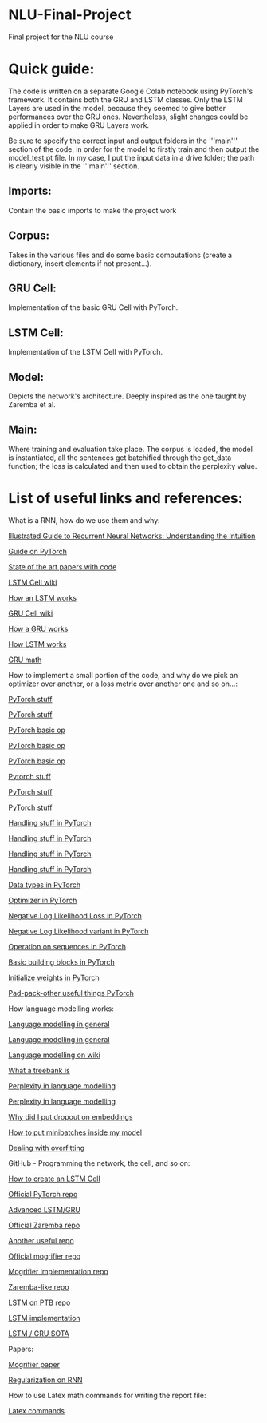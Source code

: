# NLU-Final-Project
Final project for the NLU course


# Quick guide:
The code is written on a separate Google Colab notebook using PyTorch's framework. It contains both the GRU and LSTM classes. Only the LSTM Layers are used in the model, because they seemed to give better performances over the GRU ones. Nevertheless, slight changes could be applied in order to make GRU Layers work.

Be sure to specify the correct input and output folders in the '''main''' section of the code, in order for the model to firstly train and then output the model_test.pt file.
In my case, I put the input data in a drive folder; the path is clearly visible in the '''main''' section.

## Imports:
Contain the basic imports to make the project work

## Corpus:
Takes in the various files and do some basic computations (create a dictionary, insert elements if not present...).

## GRU Cell:
Implementation of the basic GRU Cell with PyTorch.

## LSTM Cell:
Implementation of the LSTM Cell with PyTorch.

## Model:
Depicts the network's architecture. Deeply inspired as the one taught by Zaremba et al.

## Main:
Where training and evaluation take place. The corpus is loaded, the model is instantiated, all the sentences get batchified through the get_data function; the loss is calculated and then used to obtain the perplexity value.


# List of useful links and references:
What is a RNN, how do we use them and why:

[Illustrated Guide to Recurrent Neural Networks: Understanding the Intuition](https://www.youtube.com/watch?v=LHXXI4-IEns)

[Guide on PyTorch](https://www.tutorialspoint.com/pytorch/pytorch_quick_guide.htm)

[State of the art papers with code](https://paperswithcode.com/sota/language-modelling-on-penn-treebank-word)

[LSTM Cell wiki](https://en.wikipedia.org/wiki/Long_short-term_memory#:~:text=Long%20short-term%20memory%20%28%20LSTM%29%20is%20an%20artificial,sequences%20of%20data%20%28such%20as%20speech%20or%20video%29.)

[How an LSTM works](https://www.analyticsvidhya.com/blog/2017/12/fundamentals-of-deep-learning-introduction-to-lstm/)

[GRU Cell wiki](https://en.wikipedia.org/wiki/Gated_recurrent_unit)

[How a GRU works](https://d2l.ai/chapter_recurrent-modern/gru.html)

[How LSTM works](http://dprogrammer.org/rnn-lstm-gru)

[GRU math](https://www.data-blogger.com/2017/08/27/gru-implementation-tensorflow/)


How to implement a small portion of the code, and why do we pick an optimizer over another, or a loss metric over another one and so on...:

[PyTorch stuff](https://pytorch.org/docs/stable/generated/torch.nn.Softmax.html)

[PyTorch stuff](https://pytorch.org/docs/stable/generated/torch.nn.NLLLoss.html)

[PyTorch basic op](https://towardsdatascience.com/perplexity-in-language-models-87a196019a94)

[PyTorch basic op](https://pytorch.org/docs/stable/generated/torch.nn.Embedding.html)

[PyTorch basic op](https://pytorch.org/tutorials/recipes/recipes/defining_a_neural_network.html)

[Pytorch stuff](https://pytorch.org/docs/master/generated/torch.nn.utils.rnn.pack_padded_sequence.html#torch.nn.utils.rnn.pack_padded_sequence)

[PyTorch stuff](https://pytorch.org/docs/stable/generated/torch.nn.utils.rnn.pad_sequence.html#torch.nn.utils.rnn.pad_sequence)

[PyTorch stuff](https://discuss.pytorch.org/t/packedsequence-for-seq2seq-model/3907)

[Handling stuff in PyTorch](https://github.com/pytorch/pytorch/issues/25310)

[Handling stuff in PyTorch](https://medium.com/@florijan.stamenkovic_99541/rnn-language-modelling-with-pytorch-packed-batching-and-tied-weights-9d8952db35a9)

[Handling stuff in PyTorch](https://discuss.pytorch.org/t/how-to-use-pack-padded-sequence-correctly-how-to-compute-the-loss/38284)

[Handling stuff in PyTorch](https://discuss.pytorch.org/t/calculating-loss-on-sequences-with-variable-lengths/9891/6)

[Data types in PyTorch](https://pytorch.org/docs/stable/tensors.html)

[Optimizer in PyTorch](https://pytorch.org/docs/stable/optim.html)

[Negative Log Likelihood Loss in PyTorch](https://pytorch.org/docs/stable/generated/torch.nn.NLLLoss.html)

[Negative Log Likelihood variant in PyTorch](https://pytorch.org/docs/stable/generated/torch.nn.functional.nll_loss.html#torch.nn.functional.nll_loss)

[Operation on sequences in PyTorch](https://pytorch.org/docs/stable/generated/torch.nn.utils.rnn.pad_packed_sequence.html)

[Basic building blocks in PyTorch](https://pytorch.org/docs/stable/nn.html)

[Initialize weights in PyTorch](https://stackoverflow.com/questions/49433936/how-to-initialize-weights-in-pytorch)

[Pad-pack-other useful things PyTorch](https://gist.github.com/HarshTrivedi/f4e7293e941b17d19058f6fb90ab0fec)


How language modelling works:

[Language modelling in general](https://towardsdatascience.com/language-modelling-with-penn-treebank-64786f641f6)

[Language modelling in general](https://www.techopedia.com/definition/20810/modeling-language#:~:text=What%20does%20Modeling%20Language%20mean%3F%20Modeling%20language%20is,is%20part%20of%20and%20similar%20to%20artificial%20language.)

[Language modelling on wiki](https://en.wikipedia.org/wiki/Language_model#Neural_network)

[What a treebank is](https://en.wikipedia.org/wiki/Treebank)

[Perplexity in language modelling](https://towardsdatascience.com/perplexity-in-language-models-87a196019a94)

[Perplexity in language modelling](https://www.quora.com/In-NLP-why-do-we-use-perplexity-instead-of-the-loss)

[Why did I put dropout on embeddings](https://www.reddit.com/r/MachineLearning/comments/60fczp/d_using_dropout_on_embeddings/)

[How to put minibatches inside my model](https://www.kdnuggets.com/2018/06/taming-lstms-variable-sized-mini-batches-pytorch.html)

[Dealing with overfitting](https://stats.stackexchange.com/questions/351741/dealing-with-lstm-overfitting)


GitHub - Programming the network, the cell, and so on:

[How to create an LSTM Cell](https://github.com/piEsposito/pytorch-lstm-by-hand/blob/master/LSTM.ipynb)

[Official PyTorch repo](https://github.com/pytorch/pytorch/blob/3d70ab08ae58b1cf12c09e12729c61d3e850f739/torch/nn/modules/rnn.py)

[Advanced LSTM/GRU](https://github.com/soyoung97/awd-lstm-gru)

[Official Zaremba repo](https://github.com/ahmetumutdurmus/zaremba)

[Another useful repo](https://github.com/salesforce/awd-lstm-lm)

[Official mogrifier repo](https://github.com/RMichaelSwan/MogrifierLSTM/blob/master/MogrifierLSTM.ipynb)

[Mogrifier implementation repo](https://github.com/fawazsammani/mogrifier-lstm-pytorch)

[Zaremba-like repo](https://github.com/hjc18/language_modeling_lstm)

[LSTM on PTB repo](https://github.com/tmatha/lstm)

[LSTM implementation](https://github.com/emadRad/lstm-gru-pytorch/blob/master/lstm_gru.ipynb)

[LSTM / GRU SOTA](https://github.com/sebastianruder/NLP-progress/blob/master/english/language_modeling.md)


Papers:

[Mogrifier paper](https://arxiv.org/pdf/1909.01792.pdf)

[Regularization on RNN](https://arxiv.org/pdf/1409.2329.pdf)


How to use Latex math commands for writing the report file:

[Latex commands](http://www.mathacademy.ws/i-comandi-latex/)
